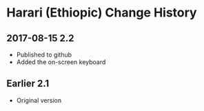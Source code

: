 # Harari (Ethiopic) Change History

## 2017-08-15 2.2
* Published to github
* Added the on-screen keyboard

## Earlier 2.1
* Original version